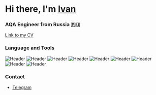 <h1 align="left">Hi there, I'm <a href="https://spb.hh.ru/resume/9c70db4cff062824040039ed1f565a76584936" target="_blank">Ivan</a></h1>
<h3 align="left">AQA Engineer from Russia 🇷🇺</h3>

[Link to my CV](https://spb.hh.ru/resume/9c70db4cff062824040039ed1f565a76584936)

### Language and Tools
![Header](https://img.shields.io/badge/Swagger-090909?style=for-the-badge&logo=swagger&logoColor=7ede2b)
![Header](https://img.shields.io/badge/MySQL-090909?style=for-the-badge&logo=mysql&logoColor=00618a)
![Header](https://img.shields.io/badge/Git-090909?style=for-the-badge&logo=git)
![Header](https://img.shields.io/badge/GitLab-090909?style=for-the-badge&logo=gitlab)
![Header](https://img.shields.io/badge/Python-090909?style=for-the-badge&logo=python)
![Header](https://img.shields.io/badge/Pytest-090909?style=for-the-badge&logo=pytest)
![Header](https://img.shields.io/badge/Selenium-090909?style=for-the-badge&logo=selenium)
![Header](https://img.shields.io/badge/Allure-090909?style=for-the-badge&logo=&logoColor=e1e1e1)
![Header](https://img.shields.io/badge/Linux-090909?style=for-the-badge&logo=linux)

### Contact 
- [Telegram](https://t.me/itcanga/)

